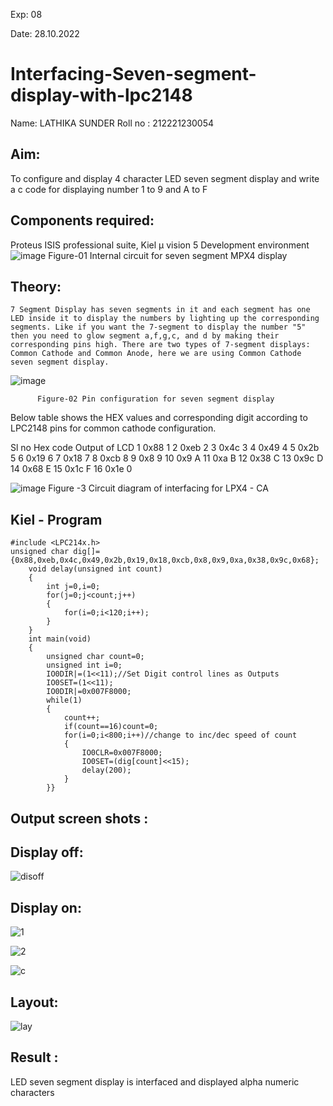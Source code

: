Exp: 08

Date: 28.10.2022

# Interfacing-Seven-segment-display-with-lpc2148

Name:	LATHIKA SUNDER
Roll no : 212221230054

## Aim: 
To configure and display 4 character LED seven segment display and write a c code for displaying number 1 to 9 and A to F 
## Components required: 
Proteus ISIS professional suite, Kiel μ vision 5 Development environment 
 ![image](https://user-images.githubusercontent.com/36288975/201021692-efa39349-1a3c-4737-aadc-1843b954c78d.png)
Figure-01 Internal circuit for seven segment MPX4 display



## Theory: 
	7 Segment Display has seven segments in it and each segment has one LED inside it to display the numbers by lighting up the corresponding segments. Like if you want the 7-segment to display the number "5" then you need to glow segment a,f,g,c, and d by making their corresponding pins high. There are two types of 7-segment displays: Common Cathode and Common Anode, here we are using Common Cathode seven segment display.
   ![image](https://user-images.githubusercontent.com/36288975/201021740-565b47cd-26d8-4e54-a092-eef7a0a85278.png)
 
          Figure-02 Pin configuration for seven segment display  


Below table shows the HEX values and corresponding digit according to LPC2148 pins for common cathode configuration.



Sl no 	Hex code 	Output of LCD
1	0x88	1
2	0xeb	2
3	0x4c	3
4	0x49	4
5	0x2b	5
6	0x19	6
7	0x18	7
8	0xcb	8
9	0x8	9
10	0x9	A
11	0xa	B
12	0x38	C
13	0x9c	D
14	0x68	E
15	0x1c 	F
16	0x1e	0

 

![image](https://user-images.githubusercontent.com/36288975/201021930-7efe2b15-b0de-4d52-b87d-329fe6b91c89.png)
        Figure -3 Circuit diagram of interfacing for LPX4 - CA

## Kiel - Program 


```
#include <LPC214x.h>
unsigned char dig[]={0x88,0xeb,0x4c,0x49,0x2b,0x19,0x18,0xcb,0x8,0x9,0xa,0x38,0x9c,0x68};
	void delay(unsigned int count)
	{
		int j=0,i=0;
		for(j=0;j<count;j++)
		{
			for(i=0;i<120;i++);
		}
	}
	int main(void)
	{
		unsigned char count=0;
		unsigned int i=0;
		IO0DIR|=(1<<11);//Set Digit control lines as Outputs
		IO0SET=(1<<11);
		IO0DIR|=0x007F8000;
		while(1)
		{
			count++;
			if(count==16)count=0;
			for(i=0;i<800;i++)//change to inc/dec speed of count
			{
				IO0CLR=0x007F8000;
				IO0SET=(dig[count]<<15);
				delay(200);
			}
		}}
```
 


##  Output screen shots :
## Display off:
![disoff](https://user-images.githubusercontent.com/94164580/202906145-d9aa83e6-e495-41c4-b7b2-a9a3289c95cd.png)
## Display on:
![1](https://user-images.githubusercontent.com/94164580/202906138-95a5f4db-5375-4dad-98ac-f94fad71a7fb.jpeg)

![2](https://user-images.githubusercontent.com/94164580/202906142-a4900f4c-36f5-4e97-bcb4-1ab4b8b05f51.jpeg)

![c](https://user-images.githubusercontent.com/94164580/202906144-116ea9f3-f0a0-4d40-a0a5-a64792f6bfcb.png)
## Layout:
![lay](https://user-images.githubusercontent.com/94164580/202906146-ea8fe7f0-ccb2-46a5-ae8d-77792978d065.png)

## Result :
LED seven segment display is interfaced and displayed alpha numeric characters 

